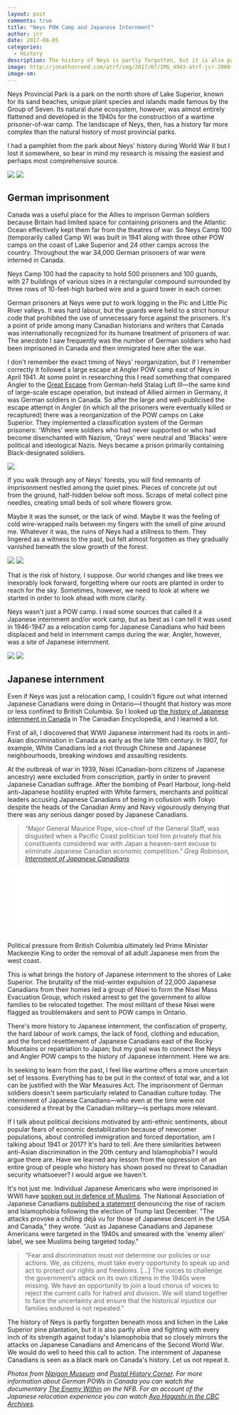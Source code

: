 ```yaml
---
layout: post
comments: true
title: "Neys POW Camp and Japanese Internment"
author: jcr
date: 2017-08-05
categories:
  - History
description: The history of Neys is partly forgotten, but it is also partly alive and fighting.
image: http://jonathonreed.com/atrf/img/2017/07/IMG_4943-atrf-jcr-2000-web.jpg
image-sm:
--- 
```


Neys Provincial Park is a park on the north shore of Lake Superior, known for its sand beaches, unique plant species and islands made famous by the Group of Seven. Its natural dune ecosystem, however, was almost entirely flattened and developed in the 1940s for the construction of a wartime prisoner-of-war camp. The landscape of Neys, then, has a history far more complex than the natural history of most provincial parks.

I had a pamphlet from the park about Neys' history during World War II but I lost it somewhere, so bear in mind my research is missing the easiest and perhaps most comprehensive source.

<img src="http://jonathonreed.com/atrf/img/2017/07/hannover-neys-1-web.jpg">

<img src="http://jonathonreed.com/atrf/img/2017/07/nmp3934-web.jpg">

<h2>German imprisonment</h2>

Canada was a useful place for the Allies to imprison German soldiers because Britain had limited space for containing prisoners and the Atlantic Ocean effectively kept them far from the theatres of war. So Neys Camp 100 (temporarily called Camp W) was built in 1941 along with three other POW camps on the coast of Lake Superior and 24 other camps across the country. Throughout the war 34,000 German prisoners of war were interned in Canada.

Neys Camp 100 had the capacity to hold 500 prisoners and 100 guards, with 27 buildings of various sizes in a rectangular compound surrounded by three rows of 10-feet-high barbed wire and a guard tower in each corner.

German prisoners at Neys were put to work logging in the Pic and Little Pic River valleys. It was hard labour, but the guards were held to a strict honour code that prohibited the use of unnecessary force against the prisoners. It's a point of pride among many Canadian historians and writers that Canada was internationally recognized for its humane treatment of prisoners of war. The anecdote I saw frequently was the number of German soldiers who had been imprisoned in Canada and then immigrated here after the war.

I don't remember the exact timing of Neys' reorganization, but if I remember correctly it followed a large escape at Angler POW camp east of Neys in April 1941. At some point in researching this I read something that compared Angler to the <a href="https://en.wikipedia.org/wiki/Stalag_Luft_III#The_.22Great_Escape.22" target="blank">Great Escape</a> from German-held Stalag Luft III—the same kind of large-scale escape operation, but instead of Allied airmen in Germany, it was German soldiers in Canada. So after the large and well-publicised the escape attempt in Angler (in which all the prisoners were eventually killed or recaptured) there was a reorganization of the POW camps on Lake Superior. They implemented a classification system of the German prisoners: 'Whites' were soldiers who had never supported or who had become disenchanted with Nazism, 'Greys' were neutral and 'Blacks' were political and ideological Nazis. Neys became a prison primarily 
containing Black-designated soldiers.

<img src="http://jonathonreed.com/atrf/img/2017/07/IMG_4959-atrf-jcr-2000-web.jpg">

If you walk through any of Neys' forests, you will find remnants of imprisonment nestled among the quiet pines. Pieces of concrete jut out from the ground, half-hidden below soft moss. Scraps of metal collect pine needles, creating small beds of soil where flowers grow.

Maybe it was the sunset, or the lack of wind. Maybe it was the feeling of cold wire-wrapped nails between my fingers with the smell of pine around me. Whatever it was, the ruins of Neys had a stillness to them. They lingered as a witness to the past, but felt almost forgotten as they gradually vanished beneath the slow growth of the forest.

<img src="http://jonathonreed.com/atrf/img/2017/07/IMG_4944-atrf-jcr-2000-web.jpg">

<img src="http://jonathonreed.com/atrf/img/2017/07/IMG_4951-atrf-jcr-2000-web.jpg">

That is the risk of history, I suppose. Our world changes and like trees we inexorably look forward, forgetting where our roots are planted in order to reach for the sky. Sometimes, however, we need to look at where we started in order to look ahead with more clarity.

Neys wasn't just a POW camp. I read some sources that called it a Japanese internment and/or work camp, but as best as I can tell it was used in 1946-1947 as a relocation camp for Japanese Canadians who had been displaced and held in internment camps during the war. Angler, however, was a site of Japanese internment.

<img src="http://jonathonreed.com/atrf/img/2017/07/Neyes-W-web.jpg">

<img src="http://jonathonreed.com/atrf/img/2017/07/Neyes-100-web.jpg">

<h2>Japanese internment</h2>

Even if Neys was just a relocation camp, I couldn't figure out what interned Japanese Canadians were doing in Ontario—I thought that history was more or less confined to British Columbia. So I looked up <a href="http://www.thecanadianencyclopedia.ca/en/article/internment-of-japanese-canadians/" target="blank">the history of Japanese internment in Canada</a> in The Canadian Encyclopedia, and I learned a lot.

First of all, I discovered that WWII Japanese internment had its roots in anti-Asian discrimination in Canada as early as the late 19th century. In 1907, for example, White Canadians led a riot through Chinese and Japanese neighbourhoods, breaking windows and assaulting residents. 

At the outbreak of war in 1939, Nisei (Canadian-born citizens of Japanese ancestry) were excluded from conscription, partly in order to prevent Japanese Canadian suffrage. After the bombing of Pearl Harbour, long-held anti-Japanese hostility erupted with White farmers, merchants and political leaders accusing Japanese Canadians of being in collusion with Tokyo despite the heads of the Canadian Army and Navy vigourously denying that there was any serious danger posed by Japanese Canadians. 

<blockquote>&ldquo;Major General Maurice Pope, vice-chief of the General Staff, was disgusted when a Pacific Coast politician told him privately that his constituents considered war with Japan a heaven-sent excuse to eliminate Japanese Canadian economic competition.&rdquo; <cite>Greg Robinson, <a href="http://www.thecanadianencyclopedia.ca/en/article/internment-of-japanese-canadians/" target="blank">Internment of Japanese Canadians</a></cite></blockquote>

<iframe src="//www.cbc.ca/i/caffeine/syndicate/?mediaId=1787049960" width="100%" height="" frameborder="0" allowfullscreen></iframe>

Political pressure from British Columbia ultimately led Prime Minister Mackenzie King to order the removal of all adult Japanese men from the west coast.

This is what brings the history of Japanese internment to the shores of Lake Superior. The brutality of the mid-winter expulsion of 22,000 Japanese Canadians from their homes led a group of Nisei to form the Nisei Mass Evacuation Group, which risked arrest to get the government to allow families to be relocated together. The most militant of these Nisei were flagged as troublemakers and sent to POW camps in Ontario.

There's more history to Japanese internment, the confiscation of property, the hard labour of work camps, the lack of food, clothing and education, and the forced resettlement of Japanese Canadians east of the Rocky Mountains or repatriation to Japan; but my goal was to connect the Neys and Angler POW camps to the history of Japanese internment. Here we are.

In seeking to learn from the past, I feel like wartime offers a more uncertain set of lessons. Everything has to be put in the context of total war, and a lot can be justified with the War Measures Act. The imprisonment of German soldiers doesn't seem particularly related to Canadian culture today. The internment of Japanese Canadians—who even at the time were not considered a threat by the Canadian military—is perhaps more relevant.

If I talk about political decisions motivated by anti-ethnic sentiments, about popular fears of economic destabilization because of newcomer populations, about controlled immigration and forced deportation, am I talking about 1941 or 2017? It's hard to tell. Are there similarities between anti-Asian discrimination in the 20th century and Islamophobia? I would argue there are. Have we learned any lesson from the oppression of an entire group of people who history has shown posed no threat to Canadian security whatsoever? I would argue we haven't.

It's not just me. Individual Japanese Americans who were imprisoned in WWII have <a href="http://www.huffingtonpost.ca/entry/japanese-internment-survivors-muslims_us_584811b7e4b0b9feb0da5492">spoken out in defence of Muslims</a>. The National Association of Japanese Canadians <a href="https://najc.ca/najc-statement-us-election-and-racist-acts-in-canada/" target="blank">published a statement</a> denouncing the rise of racism and Islamophobia following the election of Trump last December. "The attacks provoke a chilling déjà vu for those of Japanese descent in the USA and Canada," they wrote. "Just as Japanese Canadians and Japanese Americans were targeted in the 1940s and smeared with the 'enemy alien' label, we see Muslims being targeted today."

<blockquote>&ldquo;Fear and discrimination must not determine our policies or our actions. We, as citizens, must take every opportunity to speak up and act to protect our rights and freedoms. [&hellip;] The voices to challenge the government&rsquo;s attack on its own citizens in the 1940s were missing. We have an opportunity to join a loud chorus of voices to reject the current calls for hatred and division. We will stand together to face the uncertainty and ensure that the historical injustice our families endured is not repeated.&rdquo;</blockquote>

The history of Neys is partly forgotten beneath moss and lichen in the Lake Superior pine plantation, but it is also partly alive and fighting with every inch of its strength against today's Islamophobia that so closely mirrors the attacks on Japanese Canadians and Americans of the Second World War. We would do well to heed this call to action. The internment of Japanese Canadians is seen as a black mark on Canada's history. Let us not repeat it.

<i>Photos from <a href="http://nipigonmuseumtheblog.blogspot.ca/2012/09/pow-camp-neys-ontario.html" target="blank">Nipigon Museum</a> and <a href="http://postalhistorycorner.blogspot.ca/2012/07/wwii-internment-camps-in-canada-post.html" target="blank">Postal History Corner</a>. For more information about German POWs in Canada you can watch the documentary <a href="https://www.nfb.ca/film/enemy_within/" target="blank">The Enemy Within</a> on the NFB. For an account of the Japanese relocation experience you can watch <a href="http://www.cbc.ca/archives/entry/japanese-canadians-the-relocation-experience" target="blank">Ayo Hagashi in the CBC Archives</a>.</i>
